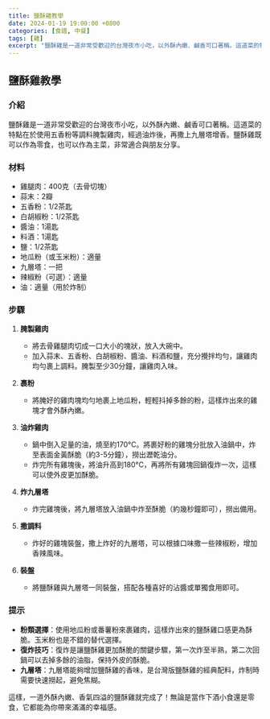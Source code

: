 ```yaml
---
title: 鹽酥雞教學
date: 2024-01-19 19:00:00 +0800
categories: [食譜, 中餐]
tags: [雞] 
excerpt: "鹽酥雞是一道非常受歡迎的台灣夜市小吃，以外酥內嫩、鹹香可口著稱。這道菜的特點在於使用五香粉等調料腌製雞肉，經過油炸後，再撒上九層塔增香"
---
```


## 鹽酥雞教學

### 介紹
鹽酥雞是一道非常受歡迎的台灣夜市小吃，以外酥內嫩、鹹香可口著稱。這道菜的特點在於使用五香粉等調料腌製雞肉，經過油炸後，再撒上九層塔增香。鹽酥雞既可以作為零食，也可以作為主菜，非常適合與朋友分享。

### 材料
- 雞腿肉：400克（去骨切塊）
- 蒜末：2瓣
- 五香粉：1/2茶匙
- 白胡椒粉：1/2茶匙
- 醬油：1湯匙
- 料酒：1湯匙
- 鹽：1/2茶匙
- 地瓜粉（或玉米粉）：適量
- 九層塔：一把
- 辣椒粉（可選）：適量
- 油：適量（用於炸制）

### 步驟

1. **腌製雞肉**
   - 將去骨雞腿肉切成一口大小的塊狀，放入大碗中。
   - 加入蒜末、五香粉、白胡椒粉、醬油、料酒和鹽，充分攪拌均勻，讓雞肉均勻裹上調料。腌製至少30分鐘，讓雞肉入味。

2. **裹粉**
   - 將腌好的雞肉塊均勻地裹上地瓜粉，輕輕抖掉多餘的粉，這樣炸出來的雞塊才會外酥內嫩。

3. **油炸雞肉**
   - 鍋中倒入足量的油，燒至約170°C。將裹好粉的雞塊分批放入油鍋中，炸至表面金黃酥脆（約3-5分鐘），撈出瀝乾油分。
   - 炸完所有雞塊後，將油升高到180°C，再將所有雞塊回鍋復炸一次，這樣可以使外皮更加酥脆。

4. **炸九層塔**
   - 炸完雞塊後，將九層塔放入油鍋中炸至酥脆（約幾秒鐘即可），撈出備用。

5. **撒調料**
   - 炸好的雞塊裝盤，撒上炸好的九層塔，可以根據口味撒一些辣椒粉，增加香辣風味。

6. **裝盤**
   - 將鹽酥雞與九層塔一同裝盤，搭配各種喜好的沾醬或單獨食用即可。

### 提示
- **粉類選擇**：使用地瓜粉或番薯粉來裹雞肉，這樣炸出來的鹽酥雞口感更為酥脆。玉米粉也是不錯的替代選擇。
- **復炸技巧**：復炸是讓鹽酥雞更加酥脆的關鍵步驟，第一次炸至半熟，第二次回鍋可以去掉多餘的油脂，保持外皮的酥脆。
- **九層塔**：九層塔能夠增加鹽酥雞的香味，是台灣版鹽酥雞的經典配料，炸制時需要快速撈起，避免焦糊。

這樣，一道外酥內嫩、香氣四溢的鹽酥雞就完成了！無論是當作下酒小食還是零食，它都能為你帶來滿滿的幸福感。
